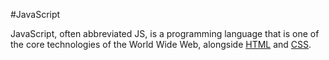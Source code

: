 #JavaScript

JavaScript, often abbreviated JS, is a programming language that is one of the core technologies of the World Wide Web, alongside [HTML](/wiki/HTML) and [CSS](/wiki/CSS).
